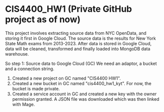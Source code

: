 # CIS4400_HW1 (Private GitHub project as of now)
This project involves extracting source data from NYC OpenData, and storing it first in Google Cloud. The source data is the results for New York State Math exams from 2013-2023. After data is stored in Google Cloud, data will be cleaned, transformed and finally loaded into MongoDB data warehouse.

So step 1: Source data to Google Cloud (GC)
We need an adaptor, a bucket and a connection string. 

1. Created a new project on GC named "CIS4400 HW1".
2. Created a new bucket in GC named "cis4400_hw1_kyt". For now, the bucket is made private.
3. Created a service account in GC and created a new key with the owner permission granted. A JSON file was downloaded which was then linked with Mage. 
